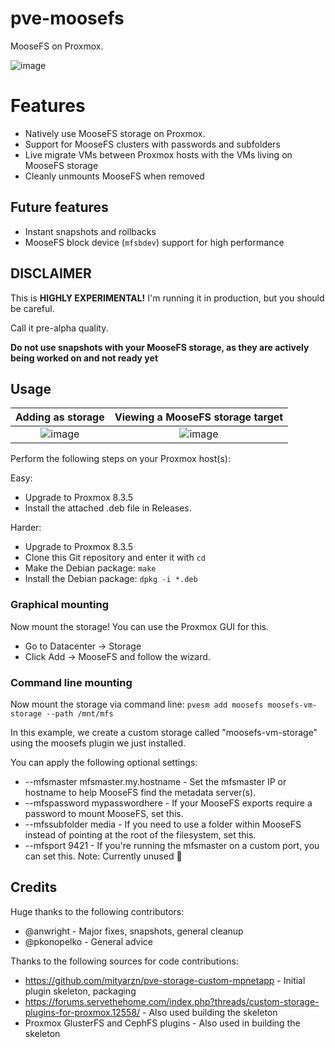 # pve-moosefs
MooseFS on Proxmox.

![image](https://github.com/user-attachments/assets/f70d2908-7111-4b47-bcb8-eed793a85c11)

# Features
* Natively use MooseFS storage on Proxmox.
* Support for MooseFS clusters with passwords and subfolders
* Live migrate VMs between Proxmox hosts with the VMs living on MooseFS storage
* Cleanly unmounts MooseFS when removed

## Future features
* Instant snapshots and rollbacks
* MooseFS block device (`mfsbdev`) support for high performance

## DISCLAIMER
This is **HIGHLY EXPERIMENTAL!** I'm running it in production, but you should be careful.

Call it pre-alpha quality.

**Do not use snapshots with your MooseFS storage, as they are actively being worked on and not ready yet**

## Usage
Adding as storage             |  Viewing a MooseFS storage target
:-------------------------:|:-------------------------:
![image](https://github.com/user-attachments/assets/0a6fc0cb-46c5-4cd6-a2b6-f6930159e2ea) |  ![image](https://github.com/Zorlin/pve-moosefs/assets/1369772/b8218b51-c6df-4524-9f7d-358d59624f9a)

Perform the following steps on your Proxmox host(s):

Easy:
* Upgrade to Proxmox 8.3.5
* Install the attached .deb file in Releases.

Harder:
* Upgrade to Proxmox 8.3.5
* Clone this Git repository and enter it with `cd`
* Make the Debian package: `make`
* Install the Debian package: `dpkg -i *.deb`

### Graphical mounting
Now mount the storage! You can use the Proxmox GUI for this.

* Go to Datacenter -> Storage
* Click Add -> MooseFS and follow the wizard.

### Command line mounting
Now mount the storage via command line:
`pvesm add moosefs moosefs-vm-storage --path /mnt/mfs`

In this example, we create a custom storage called "moosefs-vm-storage" using the moosefs plugin we just installed.

You can apply the following optional settings:
* --mfsmaster mfsmaster.my.hostname - Set the mfsmaster IP or hostname to help MooseFS find the metadata server(s).
* --mfspassword mypasswordhere - If your MooseFS exports require a password to mount MooseFS, set this.
* --mfssubfolder media - If you need to use a folder within MooseFS instead of pointing at the root of the filesystem, set this.
* --mfsport 9421 - If you're running the mfsmaster on a custom port, you can set this. Note: Currently unused 🚧

## Credits
Huge thanks to the following contributors:
* @anwright - Major fixes, snapshots, general cleanup
* @pkonopelko - General advice

Thanks to the following sources for code contributions:
* https://github.com/mityarzn/pve-storage-custom-mpnetapp - Initial plugin skeleton, packaging
* https://forums.servethehome.com/index.php?threads/custom-storage-plugins-for-proxmox.12558/ - Also used building the skeleton
* Proxmox GlusterFS and CephFS plugins - Also used in building the skeleton
